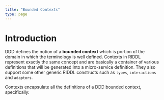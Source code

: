 ```yaml
---
title: "Bounded Contexts"
type: page
---
```

# Introduction
DDD defines the notion of a **bounded context** which is portion of the domain
in which the terminology is well defined. Contexts in RIDDL represent exactly
the same concept and are basically a container of various definitions that
will be generated into a micro-service definition.  They also support some other
generic RIDDL constructs such as `types`, `interactions` and `adaptors`.

Contexts encapsulate all the definitions of a DDD bounded context, specifically:

